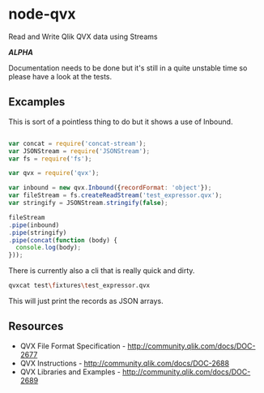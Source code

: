 node-qvx
=========
Read and Write Qlik QVX data using Streams

___ALPHA___


Documentation needs to be done but it's still in a quite unstable time
so please have a look at the tests.


Excamples
---------
This is sort of a pointless thing to do but it shows a use of Inbound.

```javascript

var concat = require('concat-stream');
var JSONStream = require('JSONStream');
var fs = require('fs');

var qvx = require('qvx');

var inbound = new qvx.Inbound({recordFormat: 'object'});
var fileStream = fs.createReadStream('test_expressor.qvx');
var stringify = JSONStream.stringify(false);

fileStream
.pipe(inbound)
.pipe(stringify)
.pipe(concat(function (body) {
  console.log(body);
}));

```

There is currently also a cli that is really quick and dirty.
```bash
qvxcat test\fixtures\test_expressor.qvx

```
This will just print the records as JSON arrays.


Resources
---------
* QVX File Format Specification - http://community.qlik.com/docs/DOC-2677
* QVX Instructions - http://community.qlik.com/docs/DOC-2688
* QVX Libraries and Examples - http://community.qlik.com/docs/DOC-2689